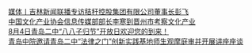   
[媒体丨吉林新闻联播专访秸秆控股集团有限公司董事长彭飞](http://www.dianyue.me/archives/663/0ubzgv7rweellnav/)  
[中国文化产业协会信息传媒部部长李寒到晋州市考察文化产业](http://www.dianyue.me/archives/642/hzqt3sr3qtgk5wh2/)  
[8月4日青岛二中“八八子归节”开放日欢迎您的到来！](http://www.dianyue.me/archives/853/klq7plbhag0pgji0/)  
[青岛中院邀请青岛二中“法律之门”创新实践基地师生观摩庭审并开展讲座座谈](http://www.dianyue.me/archives/685/h7n7shck50zg4byu/)